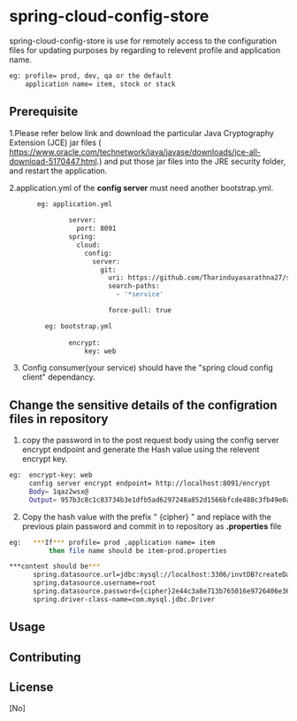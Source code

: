 # spring-cloud-config-store

spring-cloud-config-store is use for remotely access to the configuration files for updating purposes by
regarding to relevent profile and application name.

```bash
eg: profile= prod, dev, qa or the default 
    application name= item, stock or stack 
```
## Prerequisite

1.Please refer below link and download the particular Java Cryptography Extension (JCE) jar files
( https://www.oracle.com/technetwork/java/javase/downloads/jce-all-download-5170447.html.) and
put those jar files into the JRE security folder, and restart the application.

2.application.yml of the <b>config server</b> must need another bootstrap.yml.
 ```bash
        eg: application.yml
        
                server:
                  port: 8091
                spring:
                  cloud:
                    config:
                      server:
                        git:
                          uri: https://github.com/Tharinduyasarathna27/spring-cloud-config-store
                          search-paths:
                            - '*service'

                          force-pull: true 
 ```
 ```bash
          eg: bootstrap.yml
            
                encrypt:
                    key: web
 ```
3. Config consumer(your service) should have the "spring cloud config client" dependancy.

## Change the sensitive details of the configration files in repository

1. copy the password in to the post request body using the config server encrypt endpoint and generate the Hash value using the relevent encrypt key.
  ```bash
  eg:  encrypt-key: web
       config server encrypt endpoint= http://localhost:8091/encrypt 
       Body= 1qaz2wsx@
       Output= 957b3c8c1c83734b3e1dfb5ad6297248a852d1566bfcde488c3fb49e0a67cd09
  ```
2. Copy the hash value with the prefix " {cipher} " and replace with the previous plain password and commit in to repository 
    as <b>.properties</b> file
  ```bash
  eg:   ***If*** profile= prod ,application name= item
            then file name should be item-prod.properties
  ```
    
  ```bash
  ***content should be***  
        spring.datasource.url=jdbc:mysql://localhost:3306/invtDB?createDatabaseIfNotExist=true
        spring.datasource.username=root
        spring.datasource.password={cipher}2e44c3a8e713b765016e9726406e368208cfe1b0a4d85dbe4d4a6de79f7a6f30
        spring.driver-class-name=com.mysql.jdbc.Driver
  ```

## Usage



## Contributing


## License
[No]
